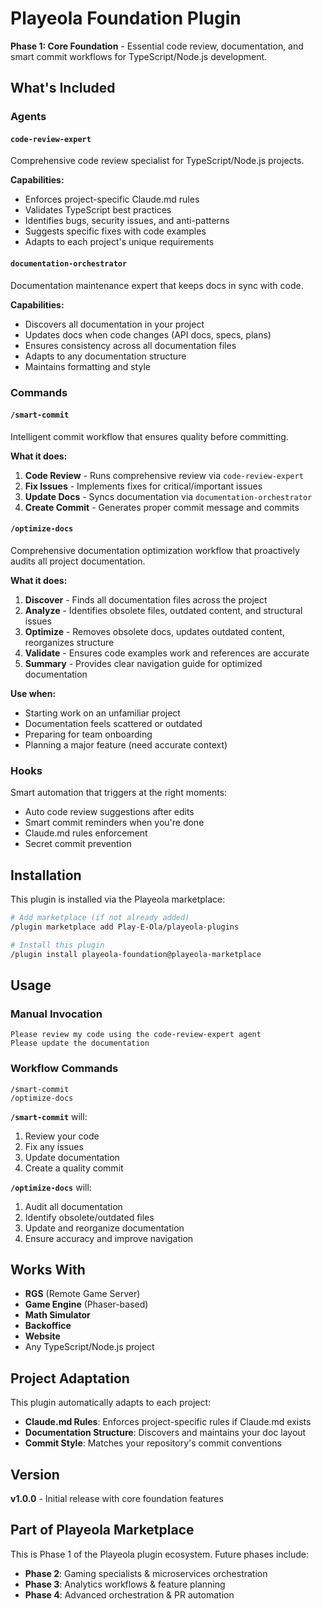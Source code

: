 # Playeola Foundation Plugin

**Phase 1: Core Foundation** - Essential code review, documentation, and smart commit workflows for TypeScript/Node.js development.

## What's Included

### Agents

#### `code-review-expert`
Comprehensive code review specialist for TypeScript/Node.js projects.

**Capabilities:**
- Enforces project-specific Claude.md rules
- Validates TypeScript best practices
- Identifies bugs, security issues, and anti-patterns
- Suggests specific fixes with code examples
- Adapts to each project's unique requirements

#### `documentation-orchestrator`
Documentation maintenance expert that keeps docs in sync with code.

**Capabilities:**
- Discovers all documentation in your project
- Updates docs when code changes (API docs, specs, plans)
- Ensures consistency across all documentation files
- Adapts to any documentation structure
- Maintains formatting and style

### Commands

#### `/smart-commit`
Intelligent commit workflow that ensures quality before committing.

**What it does:**
1. **Code Review** - Runs comprehensive review via `code-review-expert`
2. **Fix Issues** - Implements fixes for critical/important issues
3. **Update Docs** - Syncs documentation via `documentation-orchestrator`
4. **Create Commit** - Generates proper commit message and commits

#### `/optimize-docs`
Comprehensive documentation optimization workflow that proactively audits all project documentation.

**What it does:**
1. **Discover** - Finds all documentation files across the project
2. **Analyze** - Identifies obsolete files, outdated content, and structural issues
3. **Optimize** - Removes obsolete docs, updates outdated content, reorganizes structure
4. **Validate** - Ensures code examples work and references are accurate
5. **Summary** - Provides clear navigation guide for optimized documentation

**Use when:**
- Starting work on an unfamiliar project
- Documentation feels scattered or outdated
- Preparing for team onboarding
- Planning a major feature (need accurate context)

### Hooks

Smart automation that triggers at the right moments:
- Auto code review suggestions after edits
- Smart commit reminders when you're done
- Claude.md rules enforcement
- Secret commit prevention

## Installation

This plugin is installed via the Playeola marketplace:

```bash
# Add marketplace (if not already added)
/plugin marketplace add Play-E-Ola/playeola-plugins

# Install this plugin
/plugin install playeola-foundation@playeola-marketplace
```

## Usage

### Manual Invocation
```
Please review my code using the code-review-expert agent
Please update the documentation
```

### Workflow Commands
```
/smart-commit
/optimize-docs
```

**`/smart-commit`** will:
1. Review your code
2. Fix any issues
3. Update documentation
4. Create a quality commit

**`/optimize-docs`** will:
1. Audit all documentation
2. Identify obsolete/outdated files
3. Update and reorganize documentation
4. Ensure accuracy and improve navigation

## Works With

- **RGS** (Remote Game Server)
- **Game Engine** (Phaser-based)
- **Math Simulator**
- **Backoffice**
- **Website**
- Any TypeScript/Node.js project

## Project Adaptation

This plugin automatically adapts to each project:

- **Claude.md Rules**: Enforces project-specific rules if Claude.md exists
- **Documentation Structure**: Discovers and maintains your doc layout
- **Commit Style**: Matches your repository's commit conventions

## Version

**v1.0.0** - Initial release with core foundation features

## Part of Playeola Marketplace

This is Phase 1 of the Playeola plugin ecosystem. Future phases include:
- **Phase 2**: Gaming specialists & microservices orchestration
- **Phase 3**: Analytics workflows & feature planning
- **Phase 4**: Advanced orchestration & PR automation
